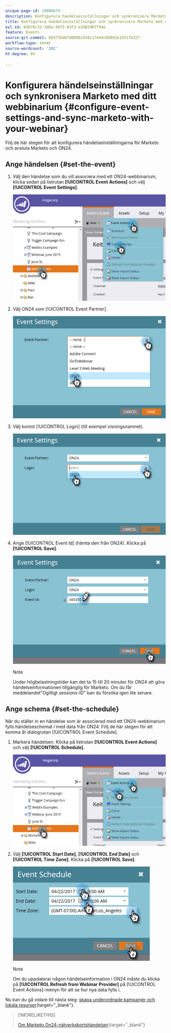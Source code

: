```yaml
---
unique-page-id: 10096673
description: Konfigurera händelseinställningar och synkronisera Marketo med ditt webbinarium - Marketo Docs - produktdokumentation
title: Konfigurera händelseinställningar och synkronisera Marketo med ditt webbinarium
exl-id: 03b76c33-3dbe-4675-83f3-e2d82907f94e
feature: Events
source-git-commit: 0d37fbdb7d08901458c1744dc68893e155176327
workflow-type: tm+mt
source-wordcount: '202'
ht-degree: 0%

---
```


# Konfigurera händelseinställningar och synkronisera Marketo med ditt webbinarium {#configure-event-settings-and-sync-marketo-with-your-webinar}

Följ de här stegen för att konfigurera händelseinställningarna för Marketo och ansluta Marketo och ON24.

## Ange händelsen {#set-the-event}

1. Välj den händelse som du vill associera med ett ON24-webbinarium, klicka sedan på listrutan **[!UICONTROL Event Actions]** och välj **[!UICONTROL Event Settings]**.

   ![](assets/one.png)

1. Välj ON24 som [!UICONTROL Event Partner].

   ![](assets/two.png)

1. Välj kontot [!UICONTROL Login] (till exempel visningsnamnet).

   ![](assets/three.png)

1. Ange [!UICONTROL Event Id] (hämta den från ON24). Klicka på **[!UICONTROL Save]**.

   ![](assets/four.png)

   >[!NOTE]
   >
   >Under högbelastningstider kan det ta 15 till 20 minuter för ON24 att göra händelseinformationen tillgänglig för Marketo. Om du får meddelandet&quot;Ogiltigt sessions-ID&quot; kan du försöka igen lite senare.

## Ange schema {#set-the-schedule}

När du ställer in en händelse som är associerad med ett ON24-webbinarium fylls händelseschemat i med data från ON24. Följ de här stegen för att komma åt dialogrutan [!UICONTROL Event Schedule].

1. Markera händelsen. Klicka på listrutan **[!UICONTROL Event Actions]** och välj **[!UICONTROL Schedule].**

   ![](assets/five.png)

1. Välj **[!UICONTROL Start Date]**, **[!UICONTROL End Date]** och **[!UICONTROL Time Zone]**. Klicka på **[!UICONTROL Save]**.

   ![](assets/six-1.png)

   >[!NOTE]
   >
   >Om du uppdaterar någon händelseinformation i ON24 måste du klicka på **[!UICONTROL Refresh from Webinar Provider]** på [!UICONTROL Event Actions]-menyn för att se hur nya data fylls i.

Nu kan du gå vidare till nästa steg: [skapa underordnade kampanjer och lokala resurser](/help/marketo/product-docs/demand-generation/events/create-an-event/create-an-event-with-the-marketo-on24-adapter/create-child-campaigns-and-local-assets.md){target="_blank"}.

>[!MORELIKETHIS]
>
>[Om Marketo On24-nätverkskortshändelser](/help/marketo/product-docs/demand-generation/events/create-an-event/create-an-event-with-the-marketo-on24-adapter/understanding-marketo-on24-adapter-events.md){target="_blank"}
